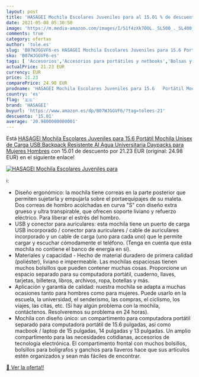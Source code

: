 ```yaml
---
layout: post
title: 'HASAGEI Mochila Escolares Juveniles para al 15.01 % de descuento'
date: 2021-05-08 05:30:50
image: 'https://m.media-amazon.com/images/I/51f4zXk7OOL._SL500_._SL400_.jpg'
comments: true
category: ofertas
author: 'tole.es'
slug: 'B07WJGGVF6-es HASAGEI Mochila Escolares Juveniles para 15.6 Portátil...'
sku: 'B07WJGGVF6-es'
tags: [ 'Accesorios','Accesorios para portátiles y netbooks','Bolsas y fundas para portátiles y netbooks','Informática','Mochilas para portátiles y netbooks','backpack','hasagei','mochila','unisex', ]
actualPrice: 21.23 EUR
currency: EUR
price: 21.23
comparePrice: 24.98 EUR
prodname: 'HASAGEI Mochila Escolares Juveniles para 15.6   Portátil Mochila Unisex de Carga USB Backpack Resistente Al Agua Universitaria Daypacks para Mujeres Hombres'
country: 'es'
flag: '🇪🇸'
brand: 'HASAGEI'
buyurl: 'https://www.amazon.es/dp/B07WJGGVF6/?tag=tolees-21'
descuento: '15.01'
average: '20.9800000000001'
---
```


Está [HASAGEI Mochila Escolares Juveniles para 15.6   Portátil Mochila Unisex de Carga USB Backpack Resistente Al Agua Universitaria Daypacks para Mujeres Hombres](https://www.amazon.es/dp/B07WJGGVF6/?tag=tolees-21) con 15.01 de descuento por 21.23 EUR (original: 24.98 EUR) en el siguiente enlace!

[![HASAGEI Mochila Escolares Juveniles para](https://m.media-amazon.com/images/I/51f4zXk7OOL._SL500_._SL400_.jpg)](https://www.amazon.es/dp/B07WJGGVF6/?tag=tolees-21)

ℹ️:

- Diseño ergonómico: la mochila tiene correas en la parte posterior que permiten sujetarla y empujarla sobre el portaequipajes de su maleta. Dos correas de hombro acolchadas en curva "S" con diseño extra grueso y ultra transpirable, que ofrecen soporte liviano y refuerzo eléctrico. Para liberar el estrés del hombro.
- USB y conector para auriculares: esta mochila tiene un puerto de carga USB incorporado / conector para auriculares / cable de auriculares incorporado y un cable de carga (uno para cada uno) que le permite cargar y escuchar cómodamente el teléfono. (Tenga en cuenta que esta mochila no contiene el banco de energía en sí).
- Materiales y capacidad - Hecho de material duradero de primera calidad (poliéster), liviano e impermeable. Las mochilas espaciosas tienen muchos bolsillos que pueden contener muchas cosas. Proporcione un espacio separado para su computadora portátil, cuaderno, llaves, tarjetas, billetera, libros, archivos, ropa, botellas y más.
- Aplicación y garantía de calidad: nuestra mochila se adapta a muchas ocasiones tanto para hombres como para mujeres. Puede usarlo en la escuela, la universidad, el senderismo, las compras, el ciclismo, los viajes, las citas, etc. (Si hay algún problema con la mochila, contáctenos. Resolveremos su problema en 24 horas).
- Mochila con diseño único: un compartimento para computadora portátil separado para computadora portátil de 15.6 pulgadas, así como macbook / laptop de 15 pulgadas, 14 pulgadas y 13 pulgadas. Un amplio compartimento para las necesidades cotidianas, accesorios de tecnología electrónica. El compartimento frontal con muchos bolsillos, bolsillos para bolígrafos y ganchos para llaveros hace que sus artículos estén organizados y sean más fáciles de encontrar.

[🛒 Ver la oferta!!](https://www.amazon.es/dp/B07WJGGVF6/?tag=tolees-21)
